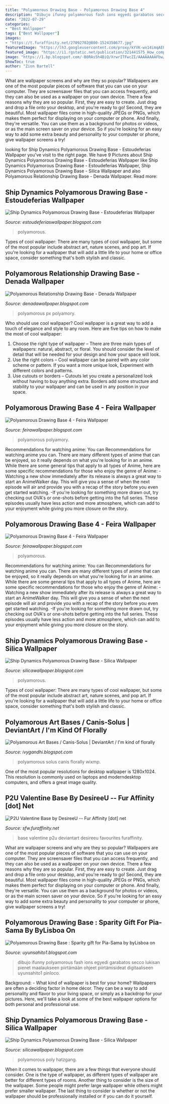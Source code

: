 ```yaml
---
title: "Polyamorous Drawing Base - Polyamorous Drawing Base 4"
description: "Dibujo ifunny polyamorous fash ions egyedi garabatos secco lukisan pienet maalaukseen piirtämään ohjeet piirtämisideat digitaaliseen uyunsahito1 pinloco"
date: "2022-07-29"
categories:
- "Best Wallpaper"
tags: ["Best Wallpaper"]
images:
- "https://t.furaffinity.net/27092702@800-1524350677.jpg"
featuredImage: "https://lh3.googleusercontent.com/proxy/kYVK-wx14imqAEF2cc3hsNB96wSLS5MdLbsj4L5KfMgghUk4H2I-8QdwcrSyhR7DrpM79yGXkxAzA0mpao-QD1xxvPykcl-6Ot1E9G4Dh0QxJHGQDPysCEY4UjT-XxmVMtQafEBrJIzpFBnQJ2AIFImjM6By1Btp1PHUnqVobFg=w1200-h630-p-k-no-nu"
featured_image: "https://i1.rgstatic.net/publication/321441575_How_complex_is_your_love_The_case_of_romantic_compromises_and_polyamory/links/5a32a7bea6fdcc9b2d6dba03/largepreview.png"
image: "https://1.bp.blogspot.com/-B0RAs5h4BiQ/XrwrITFwcZI/AAAAAAAAFbw/2lBwwYeAnfENXrIqcLx0-Gsin8hZG0yjQCLcBGAsYHQ/s1600/Holy-poly-macaroni_NRE-last-2-panels.jpg"
ShowToc: true
author: "Zion Bartell"
---
```



What are wallpaper screens and why are they so popular?
Wallpapers are one of the most popular pieces of software that you can use on your computer. They are screensaver files that you can access frequently, and they can also be used as a wallpaper on your own device. There a few reasons why they are so popular. First, they are easy to create. Just drag and drop a file onto your desktop, and you're ready to go! Second, they are beautiful. Most wallpaper files come in high-quality JPEGs or PNGs, which makes them perfect for displaying on your computer or phone. And finally, they're versatile. You can use them as a background for photos or videos, or as the main screen saver on your device. So if you're looking for an easy way to add some extra beauty and personality to your computer or phone, give wallpaper screens a try!

	

		
looking for Ship Dynamics Polyamorous Drawing Base - Estoudeferias Wallpaper you've visit to the right page. We have 9 Pictures about Ship Dynamics Polyamorous Drawing Base - Estoudeferias Wallpaper like Ship Dynamics Polyamorous Drawing Base - Estoudeferias Wallpaper, Ship Dynamics Polyamorous Drawing Base - Silica Wallpaper and also Polyamorous Relationship Drawing Base - Denada Wallpaper. Read more:
		
    
## Ship Dynamics Polyamorous Drawing Base - Estoudeferias Wallpaper

<img loading=lazy src="https://pbs.twimg.com/media/EyYtPAjWYAMMaE-.jpg" onerror="this.onerror=null;this.src='https://tse1.mm.bing.net/th?id=OIP.KDgBoy1GP7_5SsiBxU115wHaL3&amp;pid=15.1';" alt="Ship Dynamics Polyamorous Drawing Base - Estoudeferias Wallpaper">

_Source: estoudeferiaswallpaper.blogspot.com_

>polyamorous. 

	

Types of cool wallpaper:
There are many types of cool wallpaper, but some of the most popular include abstract art, nature scenes, and pop art. If you're looking for a wallpaper that will add a little life to your home or office space, consider something that's both stylish and classic.

    
## Polyamorous Relationship Drawing Base - Denada Wallpaper

<img loading=lazy src="https://pm1.narvii.com/6482/5997d189ddd46997648c282e05c97266a246584f_00.jpg" onerror="this.onerror=null;this.src='https://tse1.mm.bing.net/th?id=OIP.6Y2cnGbIaR0bL6uM8m9gAAHaFb&amp;pid=15.1';" alt="Polyamorous Relationship Drawing Base - Denada Wallpaper">

_Source: denadawallpaper.blogspot.com_

>polyamorous px polyamory. 

	

Who should use cool wallpaper?
Cool wallpaper is a great way to add a touch of elegance and style to any room. Here are five tips on how to make the most of cool wallpaper: 
1) Choose the right type of wallpaper – There are three main types of wallpapers: natural, abstract, or floral. You should consider the level of detail that will be needed for your design and how your space will look. 
2) Use the right colors – Cool wallpaper can be paired with any color scheme or pattern. If you want a more unique look, Experiment with different colors and patterns. 
3) Use cutouts or borders – Cutouts let you create a personalized look without having to buy anything extra. Borders add some structure and stability to your wallpaper and can be used in any position in your space.

    
## Polyamorous Drawing Base 4 - Feira Wallpaper

<img loading=lazy src="https://1.bp.blogspot.com/-B0RAs5h4BiQ/XrwrITFwcZI/AAAAAAAAFbw/2lBwwYeAnfENXrIqcLx0-Gsin8hZG0yjQCLcBGAsYHQ/s1600/Holy-poly-macaroni_NRE-last-2-panels.jpg" onerror="this.onerror=null;this.src='https://tse4.mm.bing.net/th?id=OIP.x31jASgYLXrxGd8F_tj6BQHaD4&amp;pid=15.1';" alt="Polyamorous Drawing Base 4 - Feira Wallpaper">

_Source: feirawallpaper.blogspot.com_

>polyamorous polyamory. 

	

Recommendations for watching anime: You can
Recommendations for watching anime you can. There are many different types of anime that can be enjoyed, so it really depends on what you're looking for in an anime. While there are some general tips that apply to all types of Anime, here are some specific recommendations for those who enjoy the genre of Anime: 
-Watching a new show immediately after its release is always a great way to start an AnimeWalker day. This will give you a sense of when the next episode will air and provide you with a recap of the story before you even get started watching. 
-If you're looking for something more drawn out, try checking out OVA's or one-shots before getting into the full series. These episodes usually have less action and more atmosphere, which can add to your enjoyment while giving you more closure on the story.

    
## Polyamorous Drawing Base 4 - Feira Wallpaper

<img loading=lazy src="https://i1.rgstatic.net/publication/321441575_How_complex_is_your_love_The_case_of_romantic_compromises_and_polyamory/links/5a32a7bea6fdcc9b2d6dba03/largepreview.png" onerror="this.onerror=null;this.src='https://tse1.mm.bing.net/th?id=OIP.ZZ6B47ITDRKkqMiz3__yawHaJl&amp;pid=15.1';" alt="Polyamorous Drawing Base 4 - Feira Wallpaper">

_Source: feirawallpaper.blogspot.com_

>polyamorous. 

	

Recommendations for watching anime: You can
Recommendations for watching anime you can. There are many different types of anime that can be enjoyed, so it really depends on what you're looking for in an anime. While there are some general tips that apply to all types of Anime, here are some specific recommendations for those who enjoy the genre of Anime: 
-Watching a new show immediately after its release is always a great way to start an AnimeWalker day. This will give you a sense of when the next episode will air and provide you with a recap of the story before you even get started watching. 
-If you're looking for something more drawn out, try checking out OVA's or one-shots before getting into the full series. These episodes usually have less action and more atmosphere, which can add to your enjoyment while giving you more closure on the story.

    
## Ship Dynamics Polyamorous Drawing Base - Silica Wallpaper

<img loading=lazy src="https://lh3.googleusercontent.com/proxy/kYVK-wx14imqAEF2cc3hsNB96wSLS5MdLbsj4L5KfMgghUk4H2I-8QdwcrSyhR7DrpM79yGXkxAzA0mpao-QD1xxvPykcl-6Ot1E9G4Dh0QxJHGQDPysCEY4UjT-XxmVMtQafEBrJIzpFBnQJ2AIFImjM6By1Btp1PHUnqVobFg=w1200-h630-p-k-no-nu" onerror="this.onerror=null;this.src='https://tse3.mm.bing.net/th?id=OIP.pPOOom8xJxR4HEo_X_F2_QHaEq&amp;pid=15.1';" alt="Ship Dynamics Polyamorous Drawing Base - Silica Wallpaper">

_Source: silicawallpaper.blogspot.com_

>polyamorous. 

	

Types of cool wallpaper:
There are many types of cool wallpaper, but some of the most popular include abstract art, nature scenes, and pop art. If you're looking for a wallpaper that will add a little life to your home or office space, consider something that's both stylish and classic.

    
## Polyamorous Art Bases / Canis-Solus | DeviantArt / I&#039;m Kind Of Florally

<img loading=lazy src="https://images-wixmp-ed30a86b8c4ca887773594c2.wixmp.com/i/7f999537-3808-43d8-bcdc-d648029f58cf/dd8bm0m-ff26bfd4-f8ed-444a-a72f-15164ffd46a7.png" onerror="this.onerror=null;this.src='https://tse4.mm.bing.net/th?id=OIP.SWJrpXrwoEgk14K_tgyRIAHaCd&amp;pid=15.1';" alt="Polyamorous Art Bases / Canis-Solus | DeviantArt / I&#039;m kind of florally">

_Source: ivygandhi.blogspot.com_

>polyamorous solus canis florally wixmp. 

	

One of the most popular resolutions for desktop wallpaper is 1280x1024. This resolution is commonly used on laptops and moderndesktop computers, and offers a great image quality.

    
## P2U Valentine Base By DesireeU -- Fur Affinity [dot] Net

<img loading=lazy src="https://t.furaffinity.net/27092702@800-1524350677.jpg" onerror="this.onerror=null;this.src='https://tse1.mm.bing.net/th?id=OIP.WxnQ0b0H815pyt5xEyWtNQHaJ8&amp;pid=15.1';" alt="P2U Valentine Base by DesireeU -- Fur Affinity [dot] net">

_Source: sfw.furaffinity.net_

>base valentine p2u deviantart desireeu favourites furaffinity. 

	

What are wallpaper screens and why are they so popular?
Wallpapers are one of the most popular pieces of software that you can use on your computer. They are screensaver files that you can access frequently, and they can also be used as a wallpaper on your own device. There a few reasons why they are so popular. First, they are easy to create. Just drag and drop a file onto your desktop, and you're ready to go! Second, they are beautiful. Most wallpaper files come in high-quality JPEGs or PNGs, which makes them perfect for displaying on your computer or phone. And finally, they're versatile. You can use them as a background for photos or videos, or as the main screen saver on your device. So if you're looking for an easy way to add some extra beauty and personality to your computer or phone, give wallpaper screens a try!

    
## Polyamorous Drawing Base : Sparity Gift For Pia-Sama By ByLisboa On

<img loading=lazy src="https://i.pinimg.com/236x/54/01/ef/5401ef35bfa43640ee6fda1f4e5c3c39.jpg?nii=t" onerror="this.onerror=null;this.src='https://tse3.mm.bing.net/th?id=OIP.kfFr4UpqRzniR9Kza-m31gAAAA&amp;pid=15.1';" alt="Polyamorous Drawing Base : Sparity gift for Pia-Sama by byLisboa on">

_Source: uyunsahito1.blogspot.com_

>dibujo ifunny polyamorous fash ions egyedi garabatos secco lukisan pienet maalaukseen piirtämään ohjeet piirtämisideat digitaaliseen uyunsahito1 pinloco. 

	

Background: - What kind of wallpaper is best for your home?
Wallpapers are often a deciding factor in home décor. They can be a way to add personality and flavor to your living space, or simply as a backdrop for your pictures. Here, we'll take a look at some of the best wallpaper options for both personal and professional use.

    
## Ship Dynamics Polyamorous Drawing Base - Silica Wallpaper

<img loading=lazy src="https://pm1.narvii.com/7888/8c512a28736561f7143392c52b2aa819b452f241r1-1024-768v2_hq.jpg" onerror="this.onerror=null;this.src='https://tse3.mm.bing.net/th?id=OIP.DBOe5Lnb7wfnPYGLsXjqRgHaFj&amp;pid=15.1';" alt="Ship Dynamics Polyamorous Drawing Base - Silica Wallpaper">

_Source: silicawallpaper.blogspot.com_

>polyamorous poly hatzgang. 

	

When it comes to wallpaper, there are a few things that everyone should consider. One is the type of wallpaper, as different types of wallpaper are better for different types of rooms. Another thing to consider is the size of the wallpaper. Some people might prefer large wallpaper while others might prefer smaller wallpaper. The last thing to consider is whether or not the wallpaper should be professionally installed or if you can do it yourself.

